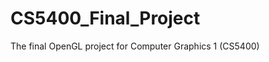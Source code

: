 CS5400_Final_Project
====================

The final OpenGL project for Computer Graphics 1 (CS5400)